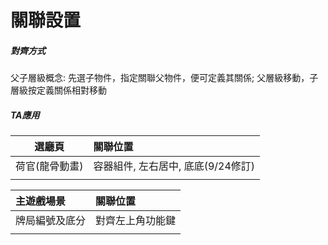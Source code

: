 # 關聯設置

##### 對齊方式

父子層級概念: 先選子物件，指定關聯父物件，便可定義其關係; 父層級移動，子層級按定義關係相對移動

##### TA應用

| 選廳頁 | 關聯位置 |
| :---: | :--- |
| 荷官\(龍骨動畫\) | 容器組件, 左右居中, 底底\(9/24修訂\) |
|  |  |

| 主遊戲場景 | 關聯位置 |
| :--- | :--- |
| 牌局編號及底分 | 對齊左上角功能鍵 |
|  |  |



